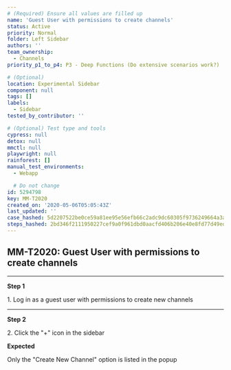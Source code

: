 ```yaml
---
# (Required) Ensure all values are filled up
name: 'Guest User with permissions to create channels'
status: Active
priority: Normal
folder: Left Sidebar
authors: ''
team_ownership:
  - Channels
priority_p1_to_p4: P3 - Deep Functions (Do extensive scenarios work?)

# (Optional)
location: Experimental Sidebar
component: null
tags: []
labels:
  - Sidebar
tested_by_contributor: ''

# (Optional) Test type and tools
cypress: null
detox: null
mmctl: null
playwright: null
rainforest: []
manual_test_environments:
  - Webapp

  # Do not change
id: 5294798
key: MM-T2020
created_on: '2020-05-06T05:05:43Z'
last_updated: ''
case_hashed: 5d2207522be0ce59a81ee95e56efb66c2adc9dc60305f9736249664a3a9ded8a5af5956de1bf6b1bf76cc4b367d95e2d
steps_hashed: 2bd346f2111950227cef9a0f961dbd0aacfd406b206e40e8fd77d49ed83d60193702694048c0093689e30e227ca54831
---
```


<!-- (Auto-generated) Based on frontmatter's "key" and "name" -->

## MM-T2020: Guest User with permissions to create channels

---

**Step 1**

1\. Log in as a guest user with permissions to create new channels

---

**Step 2**

2\. Click the "+" icon in the sidebar

**Expected**

Only the "Create New Channel" option is listed in the popup
